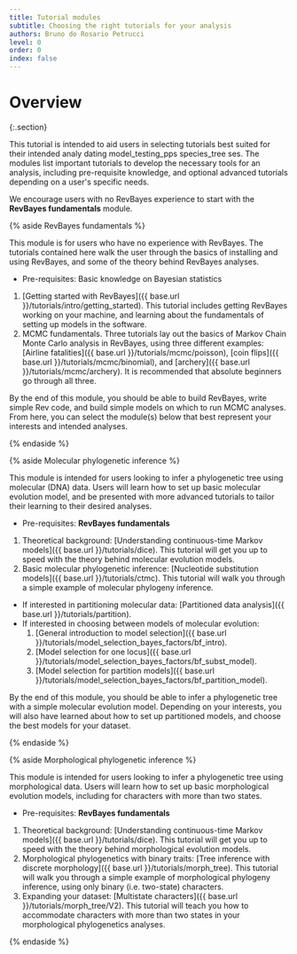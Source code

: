 ```yaml
---
title: Tutorial modules
subtitle: Choosing the right tutorials for your analysis
authors: Bruno do Rosario Petrucci
level: 0
order: 0
index: false
---
```


Overview
========
{:.section}

This tutorial is intended to aid users in selecting tutorials best suited for their 
intended analy
dating				model_testing_pps		species_tree
ses. The modules list important tutorials to develop the necessary 
tools for an analysis, including pre-requisite knowledge, and optional advanced 
tutorials depending on a user's specific needs. 

We encourage users with no RevBayes experience to start with the **RevBayes fundamentals** module.


{% aside RevBayes fundamentals %}

This module is for users who have no experience with RevBayes. The tutorials contained here walk
the user through the basics of installing and using RevBayes, and some of the theory behind
RevBayes analyses.

- Pre-requisites: Basic knowledge on Bayesian statistics
1. [Getting started with RevBayes]({{ base.url }}/tutorials/intro/getting_started). This tutorial includes getting RevBayes working on your machine, and learning about the fundamentals of setting up models in the software.
2. MCMC fundamentals. Three tutorials lay out the basics of Markov Chain Monte Carlo analysis in RevBayes, using three different examples: [Airline fatalities]({{ base.url }}/tutorials/mcmc/poisson), [coin flips]({{ base.url }}/tutorials/mcmc/binomial), and [archery]({{ base.url }}/tutorials/mcmc/archery). It is recommended that absolute beginners go through all three.

By the end of this module, you should be able to build RevBayes, write simple Rev code, and build 
simple models on which to run MCMC analyses. From here, you can select the module(s) below that
best represent your interests and intended analyses.

{% endaside %}

{% aside Molecular phylogenetic inference %}

This module is intended for users looking to infer a phylogenetic tree using molecular (DNA) data.
Users will learn how to set up basic molecular evolution model, and be presented with more advanced
tutorials to tailor their learning to their desired analyses.

- Pre-requisites: **RevBayes fundamentals**
1. Theoretical background: [Understanding continuous-time Markov models]({{ base.url }}/tutorials/dice). This tutorial will get you up to speed with the theory behind molecular evolution models.
2. Basic molecular phylogenetic inference: [Nucleotide substitution models]({{ base.url }}/tutorials/ctmc). This tutorial will walk you through a simple example of molecular phylogeny inference.
- If interested in partitioning molecular data: [Partitioned data analysis]({{ base.url }}/tutorials/partition). 
- If interested in choosing between models of molecular evolution:
    1. [General introduction to model selection]({{ base.url }}/tutorials/model_selection_bayes_factors/bf_intro).
    2. [Model selection for one locus]({{ base.url }}/tutorials/model_selection_bayes_factors/bf_subst_model).
    3. [Model selection for partition models]({{ base.url }}/tutorials/model_selection_bayes_factors/bf_partition_model).

By the end of this module, you should be able to infer a phylogenetic tree with a simple molecular 
evolution model. Depending on your interests, you will also have learned about how to set up
partitioned models, and choose the best models for your dataset.

{% endaside %}

{% aside Morphological phylogenetic inference %}

This module is intended for users looking to infer a phylogenetic tree using morphological data.
Users will learn how to set up basic morphological evolution models, including for characters
with more than two states.

- Pre-requisites: **RevBayes fundamentals**
1. Theoretical background: [Understanding continuous-time Markov models]({{ base.url }}/tutorials/dice). This tutorial will get you up to speed with the theory behind morphological evolution models.
2. Morphological phylogenetics with binary traits: [Tree inference with discrete morphology]({{ base.url }}/tutorials/morph_tree). This tutorial will walk you through a simple example of morphological phylogeny inference, using only binary (i.e. two-state) characters.
3. Expanding your dataset: [Multistate characters]({{ base.url }}/tutorials/morph_tree/V2). This tutorial will teach you how to accommodate characters with more than two states in your morphological phylogenetics analyses.

{% endaside %}

